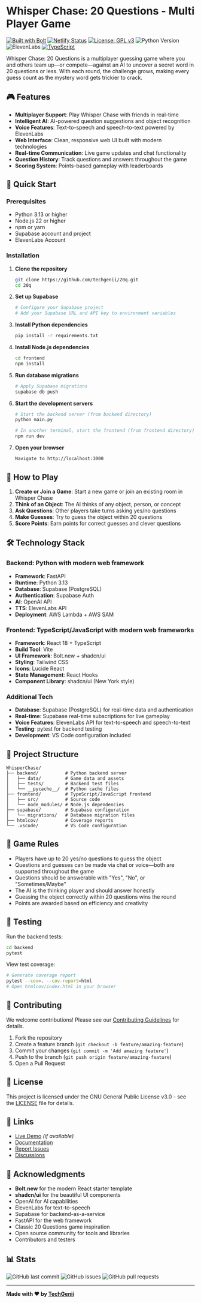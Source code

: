 # Whisper Chase: 20 Questions - Multi Player Game

[![Built with Bolt](https://img.shields.io/badge/Built%20with-Bolt-blue?style=flat-square)](https://bolt.new)
[![Netlify Status](https://api.netlify.com/api/v1/badges/5c35e962-3483-496c-b3ae-1e6cc7019008/deploy-status)](https://app.netlify.com/projects/startling-beijinho-0245f3/deploys)
[![License: GPL v3](https://img.shields.io/badge/License-GPLv3-blue.svg)](https://www.gnu.org/licenses/gpl-3.0)
![Python Version](https://img.shields.io/badge/python-3.13-blue)
![ElevenLabs](https://img.shields.io/badge/ElevenLabs-API-blueviolet)
[![TypeScript](https://img.shields.io/badge/typescript-4.0+-blue.svg)](https://www.typescriptlang.org/)

Whisper Chase: 20 Questions is a multiplayer guessing game where you and others team up—or compete—against an AI to uncover a secret word in 20 questions or less. With each round, the challenge grows, making every guess count as the mystery word gets trickier to crack.

## 🎮 Features

- **Multiplayer Support**: Play Whisper Chase with friends in real-time
- **Intelligent AI**: AI-powered question suggestions and object recognition
- **Voice Features**: Text-to-speech and speech-to-text powered by ElevenLabs
- **Web Interface**: Clean, responsive web UI built with modern technologies
- **Real-time Communication**: Live game updates and chat functionality
- **Question History**: Track questions and answers throughout the game
- **Scoring System**: Points-based gameplay with leaderboards

## 🚀 Quick Start

### Prerequisites

- Python 3.13 or higher
- Node.js 22 or higher
- npm or yarn
- Supabase account and project
- ElevenLabs Account

### Installation

1. **Clone the repository**
   ```bash
   git clone https://github.com/techgenii/20q.git
   cd 20q
   ```

2. **Set up Supabase**
   ```bash
   # Configure your Supabase project
   # Add your Supabase URL and API key to environment variables
   ```

3. **Install Python dependencies**
   ```bash
   pip install -r requirements.txt
   ```

4. **Install Node.js dependencies**
   ```bash
   cd frontend
   npm install
   ```

5. **Run database migrations**
   ```bash
   # Apply Supabase migrations
   supabase db push
   ```

6. **Start the development servers**
   ```bash
   # Start the backend server (from backend directory)
   python main.py
   
   # In another terminal, start the frontend (from frontend directory)
   npm run dev
   ```

7. **Open your browser**
   ```
   Navigate to http://localhost:3000
   ```

## 🎯 How to Play

1. **Create or Join a Game**: Start a new game or join an existing room in Whisper Chase
2. **Think of an Object**: The AI thinks of any object, person, or concept
3. **Ask Questions**: Other players take turns asking yes/no questions
4. **Make Guesses**: Try to guess the object within 20 questions
5. **Score Points**: Earn points for correct guesses and clever questions

## 🛠️ Technology Stack

### **Backend**: Python with modern web framework
- **Framework**: FastAPI
- **Runtime**: Python 3.13
- **Database**: Supabase (PostgreSQL)
- **Authentication**: Supabase Auth
- **AI**: OpenAI API
- **TTS**: ElevenLabs API
- **Deployment**: AWS Lambda + AWS SAM

### **Frontend**: TypeScript/JavaScript with modern web frameworks
- **Framework**: React 18 + TypeScript
- **Build Tool**: Vite
- **UI Framework**: Bolt.new + shadcn/ui
- **Styling**: Tailwind CSS
- **Icons**: Lucide React
- **State Management**: React Hooks
- **Component Library**: shadcn/ui (New York style)

### Additional Tech
- **Database**: Supabase (PostgreSQL) for real-time data and authentication
- **Real-time**: Supabase real-time subscriptions for live gameplay
- **Voice Features**: ElevenLabs API for text-to-speech and speech-to-text
- **Testing**: pytest for backend testing
- **Development**: VS Code configuration included

## 📁 Project Structure

```
WhisperChase/
├── backend/          # Python backend server
│   ├── data/         # Game data and assets
│   ├── tests/        # Backend test files
│   └── __pycache__/  # Python cache files
├── frontend/         # TypeScript/JavaScript frontend
│   ├── src/          # Source code
│   └── node_modules/ # Node.js dependencies
├── supabase/         # Supabase configuration
│   └── migrations/   # Database migration files
├── htmlcov/          # Coverage reports
└── .vscode/          # VS Code configuration
```

## 🎲 Game Rules

- Players have up to 20 yes/no questions to guess the object
- Questions and guesses can be made via chat or voice—both are supported throughout the game
- Questions should be answerable with "Yes", "No", or "Sometimes/Maybe"
- The AI is the thinking player and should answer honestly
- Guessing the object correctly within 20 questions wins the round
- Points are awarded based on efficiency and creativity

## 🧪 Testing

Run the backend tests:

```bash
cd backend
pytest
```

View test coverage:
```bash
# Generate coverage report
pytest --cov=. --cov-report=html
# Open htmlcov/index.html in your browser
```

## 🤝 Contributing

We welcome contributions! Please see our [Contributing Guidelines](CONTRIBUTING.md) for details.

1. Fork the repository
2. Create a feature branch (`git checkout -b feature/amazing-feature`)
3. Commit your changes (`git commit -m 'Add amazing feature'`)
4. Push to the branch (`git push origin feature/amazing-feature`)
5. Open a Pull Request

## 📝 License

This project is licensed under the GNU General Public License v3.0 - see the [LICENSE](LICENSE) file for details.

## 🔗 Links

- [Live Demo](https://startling-beijinho-0245f3.netlify.app) *(if available)*
- [Documentation](https://github.com/techgenii/20q/wiki)
- [Report Issues](https://github.com/techgenii/20q/issues)
- [Discussions](https://github.com/techgenii/20q/discussions)

## 🙏 Acknowledgments

- **Bolt.new** for the modern React starter template
- **shadcn/ui** for the beautiful UI components
- OpenAI for AI capabilities
- ElevenLabs for text-to-speech
- Supabase for backend-as-a-service
- FastAPI for the web framework
- Classic 20 Questions game inspiration
- Open source community for tools and libraries
- Contributors and testers

## 📊 Stats

![GitHub last commit](https://img.shields.io/github/last-commit/techgenii/20q)
![GitHub issues](https://img.shields.io/github/issues/techgenii/20q)
![GitHub pull requests](https://img.shields.io/github/issues-pr/techgenii/20q)

---

**Made with ❤️ by [TechGenii](https://github.com/techgenii)**